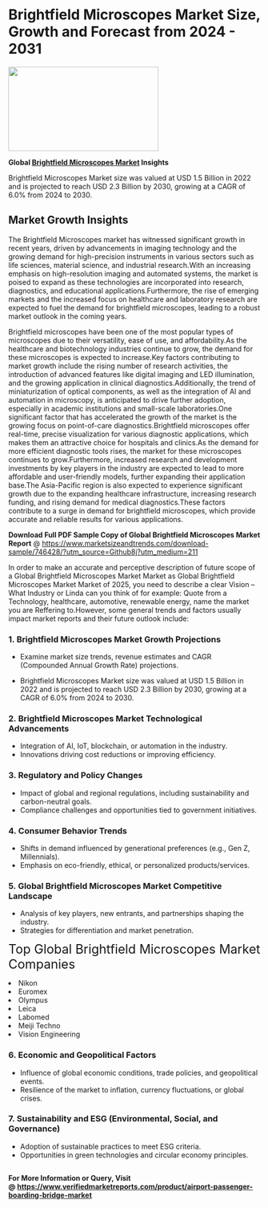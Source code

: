 <H1>Brightfield Microscopes Market Size, Growth and Forecast from 2024 - 2031</H1><img class="aligncenter size-medium wp-image-584254" src="https://thirdeyenews.in/wp-content/uploads/2024/09/Global-Market-Research-300x168.jpeg" alt="" width="300" height="168" /><p><strong>Global&nbsp;<a href="https://www.marketsizeandtrends.com/download-sample/746428/?utm_source=Github8j?utm_medium=211">Brightfield Microscopes Market</a> Insights</strong></p><p>Brightfield Microscopes Market size was valued at USD 1.5 Billion in 2022 and is projected to reach USD 2.3 Billion by 2030, growing at a CAGR of 6.0% from 2024 to 2030.</p><p><h2>Market Growth Insights</h2> <p>The Brightfield Microscopes market has witnessed significant growth in recent years, driven by advancements in imaging technology and the growing demand for high-precision instruments in various sectors such as life sciences, material science, and industrial research.With an increasing emphasis on high-resolution imaging and automated systems, the market is poised to expand as these technologies are incorporated into research, diagnostics, and educational applications.Furthermore, the rise of emerging markets and the increased focus on healthcare and laboratory research are expected to fuel the demand for brightfield microscopes, leading to a robust market outlook in the coming years.</p> <p>Brightfield microscopes have been one of the most popular types of microscopes due to their versatility, ease of use, and affordability.As the healthcare and biotechnology industries continue to grow, the demand for these microscopes is expected to increase.Key factors contributing to market growth include the rising number of research activities, the introduction of advanced features like digital imaging and LED illumination, and the growing application in clinical diagnostics.Additionally, the trend of miniaturization of optical components, as well as the integration of AI and automation in microscopy, is anticipated to drive further adoption, especially in academic institutions and small-scale laboratories.One significant factor that has accelerated the growth of the market is the growing focus on point-of-care diagnostics.Brightfield microscopes offer real-time, precise visualization for various diagnostic applications, which makes them an attractive choice for hospitals and clinics.As the demand for more efficient diagnostic tools rises, the market for these microscopes continues to grow.Furthermore, increased research and development investments by key players in the industry are expected to lead to more affordable and user-friendly models, further expanding their application base.The Asia-Pacific region is also expected to experience significant growth due to the expanding healthcare infrastructure, increasing research funding, and rising demand for medical diagnostics.These factors contribute to a surge in demand for brightfield microscopes, which provide accurate and reliable results for various applications.<p><span class=""><strong>Download Full PDF Sample Copy of Global Brightfield Microscopes Market Report</strong> @ <a href="https://www.marketsizeandtrends.com/download-sample/746428/?utm_source=Github8j?utm_medium=211" target="_blank">https://www.marketsizeandtrends.com/download-sample/746428/?utm_source=Github8j?utm_medium=211</a></span></p><p>In order to make an accurate and perceptive description of future scope of a Global&nbsp;Brightfield Microscopes Market Market as Global&nbsp;Brightfield Microscopes Market Market of 2025, you need to describe a clear Vision &ndash; What Industry or Linda can you think of for example: Quote from a Technology, healthcare, automotive, renewable energy, name the market you are Reffering to.However, some general trends and factors usually impact market reports and their future outlook include:</p><h3>1.&nbsp;<strong>Brightfield Microscopes Market Growth Projections</strong></h3><ul><li>Examine market size trends, revenue estimates and CAGR (Compounded Annual Growth Rate) projections.</li><li><p>Brightfield Microscopes Market size was valued at USD 1.5 Billion in 2022 and is projected to reach USD 2.3 Billion by 2030, growing at a CAGR of 6.0% from 2024 to 2030.</p></li></ul><h3>2.&nbsp;<strong>Brightfield Microscopes Market Technological Advancements</strong></h3><ul><li>Integration of AI, IoT, blockchain, or automation in the industry.</li><li>Innovations driving cost reductions or improving efficiency.</li></ul><h3>3.&nbsp;<strong>Regulatory and Policy Changes</strong></h3><ul><li>Impact of global and regional regulations, including sustainability and carbon-neutral goals.</li><li>Compliance challenges and opportunities tied to government initiatives.</li></ul><h3>4.&nbsp;<strong>Consumer Behavior Trends</strong></h3><ul><li>Shifts in demand influenced by generational preferences (e.g., Gen Z, Millennials).</li><li>Emphasis on eco-friendly, ethical, or personalized products/services.</li></ul><h3>5.&nbsp;<strong>Global Brightfield Microscopes Market Competitive Landscape</strong></h3><ul><li>Analysis of key players, new entrants, and partnerships shaping the industry.</li><li>Strategies for differentiation and market penetration.</li></ul><p data-pm-slice="1 1 []"><span style="color: inherit; font-family: inherit; font-size: 25px;">Top Global Brightfield Microscopes Market Companies</span></p><div class="" data-test-id=""><p><li>Nikon</li><li> Euromex</li><li> Olympus</li><li> Leica</li><li> Labomed</li><li> Meiji Techno</li><li> Vision Engineering</li></p></div><h3>6.&nbsp;<strong>Economic and Geopolitical Factors</strong></h3><ul><li>Influence of global economic conditions, trade policies, and geopolitical events.</li><li>Resilience of the market to inflation, currency fluctuations, or global crises.</li></ul><h3>7.&nbsp;<strong>Sustainability and ESG (Environmental, Social, and Governance)</strong></h3><ul><li>Adoption of sustainable practices to meet ESG criteria.</li><li>Opportunities in green technologies and circular economy principles.</li></ul><h2><strong style="font-size: 14px;">For More Information or Query, Visit @&nbsp;</strong><a style="background-color: #ffffff; font-size: 14px;" href="https://www.marketsizeandtrends.com/report/brightfield-microscopes-market/" target="_blank">https://www.verifiedmarketreports.com/product/airport-passenger-boarding-bridge-market</a></h2>